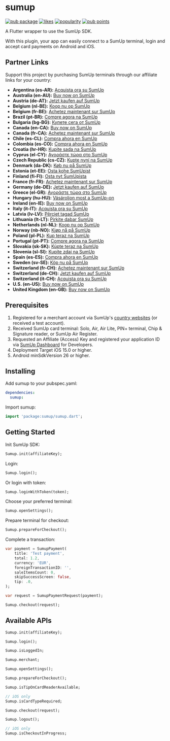# sumup

[![pub package](https://img.shields.io/pub/v/sumup.svg)](https://pub.dev/packages/sumup) [![likes](https://img.shields.io/pub/likes/sumup?logo=dart)](https://pub.dev/packages/sumup/score) [![popularity](https://img.shields.io/pub/dm/sumup?logo=dart)](https://pub.dev/packages/sumup/score)  [![pub points](https://img.shields.io/pub/points/sumup?logo=dart)](https://pub.dev/packages/sumup/score)

A Flutter wrapper to use the SumUp SDK.

With this plugin, your app can easily connect to a SumUp terminal,
login and accept card payments on Android and iOS.

## Partner Links

Support this project by purchasing SumUp terminals through our affiliate links for your country:

- **Argentina (es-AR):** [Acquista ora su SumUp](https://store.sumup.com/es-AR/product-selection/?partner=P7A4LPHS)
- **Australia (en-AU):** [Buy now on SumUp](https://store.sumup.com/en-AU/product-selection/?partner=P7A4LPHS)
- **Austria (de-AT):** [Jetzt kaufen auf SumUp](https://store.sumup.com/de-AT/product-selection/?partner=P7A4LPHS)
- **Belgium (nl-BE):** [Koop nu op SumUp](https://store.sumup.com/nl-BE/product-selection/?partner=P7A4LPHS)
- **Belgium (fr-BE):** [Achetez maintenant sur SumUp](https://store.sumup.com/fr-BE/product-selection/?partner=P7A4LPHS)
- **Brazil (pt-BR):** [Compre agora na SumUp](https://store.sumup.com/pt-BR/product-selection/?partner=P7A4LPHS)
- **Bulgaria (bg-BG):** [Купете сега от SumUp](https://store.sumup.com/bg-BG/product-selection/?partner=P7A4LPHS)
- **Canada (en-CA):** [Buy now on SumUp](https://store.sumup.com/en-CA/product-selection/?partner=P7A4LPHS)
- **Canada (fr-CA):** [Achetez maintenant sur SumUp](https://store.sumup.com/fr-CA/product-selection/?partner=P7A4LPHS)
- **Chile (es-CL):** [Compra ahora en SumUp](https://store.sumup.com/es-CL/product-selection/?partner=P7A4LPHS)
- **Colombia (es-CO):** [Compra ahora en SumUp](https://store.sumup.com/es-CO/product-selection/?partner=P7A4LPHS)
- **Croatia (hr-HR):** [Kupite sada na SumUp](https://store.sumup.com/hr-HR/product-selection/?partner=P7A4LPHS)
- **Cyprus (el-CY):** [Αγοράστε τώρα στο SumUp](https://store.sumup.com/el-CY/product-selection/?partner=P7A4LPHS)
- **Czech Republic (cs-CZ):** [Kupte nyní na SumUp](https://store.sumup.com/cs-CZ/product-selection/?partner=P7A4LPHS)
- **Denmark (da-DK):** [Køb nu på SumUp](https://store.sumup.com/da-DK/product-selection/?partner=P7A4LPHS)
- **Estonia (et-EE):** [Osta kohe SumUpist](https://store.sumup.com/et-EE/product-selection/?partner=P7A4LPHS)
- **Finland (fi-FI):** [Osta nyt SumUpista](https://store.sumup.com/fi-FI/product-selection/?partner=P7A4LPHS)
- **France (fr-FR):** [Achetez maintenant sur SumUp](https://store.sumup.com/fr-FR/product-selection/?partner=P7A4LPHS)
- **Germany (de-DE):** [Jetzt kaufen auf SumUp](https://store.sumup.com/de-DE/product-selection/?partner=P7A4LPHS)
- **Greece (el-GR):** [Αγοράστε τώρα στο SumUp](https://store.sumup.com/el-GR/product-selection/?partner=P7A4LPHS)
- **Hungary (hu-HU):** [Vásároljon most a SumUp-on](https://store.sumup.com/hu-HU/product-selection/?partner=P7A4LPHS)
- **Ireland (en-IE):** [Buy now on SumUp](https://store.sumup.com/en-IE/product-selection/?partner=P7A4LPHS)
- **Italy (it-IT):** [Acquista ora su SumUp](https://store.sumup.com/it-IT/product-selection/?partner=P7A4LPHS)
- **Latvia (lv-LV):** [Pērciet tagad SumUp](https://store.sumup.com/lv-LV/product-selection/?partner=P7A4LPHS)
- **Lithuania (lt-LT):** [Pirkite dabar SumUp](https://store.sumup.com/lt-LT/product-selection/?partner=P7A4LPHS)
- **Netherlands (nl-NL):** [Koop nu op SumUp](https://store.sumup.com/nl-NL/product-selection/?partner=P7A4LPHS)
- **Norway (nb-NO):** [Kjøp nå på SumUp](https://store.sumup.com/nb-NO/product-selection/?partner=P7A4LPHS)
- **Poland (pl-PL):** [Kup teraz na SumUp](https://store.sumup.com/pl-PL/product-selection/?partner=P7A4LPHS)
- **Portugal (pt-PT):** [Compre agora na SumUp](https://store.sumup.com/pt-PT/product-selection/?partner=P7A4LPHS)
- **Slovakia (sk-SK):** [Kúpte teraz na SumUp](https://store.sumup.com/sk-SK/product-selection/?partner=P7A4LPHS)
- **Slovenia (sl-SI):** [Kupite zdaj na SumUp](https://store.sumup.com/sl-SI/product-selection/?partner=P7A4LPHS)
- **Spain (es-ES):** [Compra ahora en SumUp](https://store.sumup.com/es-ES/product-selection/?partner=P7A4LPHS)
- **Sweden (sv-SE):** [Köp nu på SumUp](https://store.sumup.com/sv-SE/product-selection/?partner=P7A4LPHS)
- **Switzerland (fr-CH):** [Achetez maintenant sur SumUp](https://store.sumup.com/fr-CH/product-selection/?partner=P7A4LPHS)
- **Switzerland (de-CH):** [Jetzt kaufen auf SumUp](https://store.sumup.com/de-CH/product-selection/?partner=P7A4LPHS)
- **Switzerland (it-CH):** [Acquista ora su SumUp](https://store.sumup.com/it-CH/product-selection/?partner=P7A4LPHS)
- **U.S. (en-US):** [Buy now on SumUp](https://store.sumup.com/en-US/product-selection/?partner=P7A4LPHS)
- **United Kingdom (en-GB):** [Buy now on SumUp](https://store.sumup.com/en-GB/product-selection/?partner=P7A4LPHS)


## Prerequisites

1) Registered for a merchant account via SumUp's [country websites](https://sumup.it/purplesoft) (or received a test account).
2) Received SumUp card terminal: Solo, Air, Air Lite, PIN+ terminal, Chip & Signature reader, or SumUp Air Register.
3) Requested an Affiliate (Access) Key and registered your application ID via [SumUp Dashboard](https://me.sumup.com/developers) for Developers.
4) Deployment Target iOS 15.0 or higher.
5) Android minSdkVersion 26 or higher.

## Installing

Add sumup to your pubspec.yaml:

```yaml
dependencies:
  sumup:
```

Import sumup:

```dart
import 'package:sumup/sumup.dart';
```

## Getting Started

Init SumUp SDK:

```dart
Sumup.init(affiliateKey);
```

Login:

```dart
Sumup.login();
```

Or login with token:

```dart
Sumup.loginWithToken(token);
```

Choose your preferred terminal:

```dart
Sumup.openSettings();
```

Prepare terminal for checkout:

```dart
Sumup.prepareForCheckout();
```

Complete a transaction:

```dart
var payment = SumupPayment(
    title: 'Test payment',
    total: 1.2,
    currency: 'EUR',
    foreignTransactionID: '',
    saleItemsCount: 0,
    skipSuccessScreen: false,
    tip: .0,
);

var request = SumupPaymentRequest(payment);

Sumup.checkout(request);
```

## Available APIs

```dart
Sumup.init(affiliateKey);

Sumup.login();

Sumup.isLoggedIn;

Sumup.merchant;

Sumup.openSettings();

Sumup.prepareForCheckout();

Sumup.isTipOnCardReaderAvailable;

// iOS only
Sumup.isCardTypeRequired;

Sumup.checkout(request);

Sumup.logout();

// iOS only
Sumup.isCheckoutInProgress;

```
